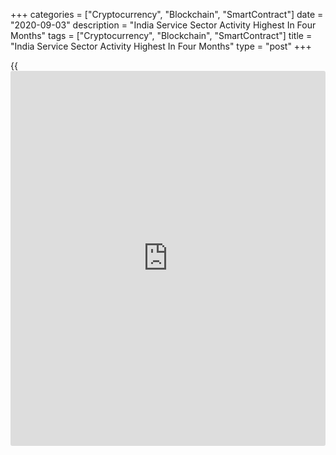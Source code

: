+++
categories = ["Cryptocurrency", "Blockchain", "SmartContract"]
date = "2020-09-03"
description = "India Service Sector Activity Highest In Four Months"
tags = ["Cryptocurrency", "Blockchain", "SmartContract"]
title = "India Service Sector Activity Highest In Four Months"
type = "post"
+++

{{<iframe id="large-banner" src="https://www.bounty.group/#slide=10.0" width="100%" height="600" scrolling="no" style="border: 0px solid rgb(216, 221, 230); border-radius: 3px;">}}

India's service sector activity level was at the the highest in four
months in August, survey results from IHS Markit showed Thursday.

The IHS Markit services Purchasing Managers' Index rose to 41.8 in
August from 34.2 in July.

The reading was the highest since March, before the escalation of the
global COVID-19 pandemic.

Any score below 50 indicates contraction in the sector.

Output declined further in August with the rate of contraction solid
overall and new [business][1] fell for the sixth month in a row with the
rate of decline steepest since September 2014.

Employment decreased for the sixth straight month in August, albeit at a
slower pace.

On the price front, cost burden increased for the second straight month
in August and the rate of input price inflation was faster. Output
prices rose marginally.

Sentiment for the next 12-months remained neutral in August after being
negative in the previous three months.

The survey showed that the composite output index, which measures
combined services and manufacturing output, rose to 46.0 in August from
37.2 in the prior month.

"Sustained periods of closure and ongoing lockdown restrictions in both
domestic and foreign [markets][2] have weighed heavily on the health of
the industry," Shreeya Patel, economist at IHS Markit, said.

"Backlogs of work accumulated to the greatest extent in almost 15 years
of data collection," Patel said.

For comments and feedback [contact](https://www.playgroundfx.com/contact/): editorial@rtt[news](https://www.letsplayfx.com/blog/forex-news-website/).com

[Economic News][3]

 **What parts of the world are seeing the best (and worst) economic
performances lately? Click[here][4] to check out our [Econ Scorecard][4]
and find out! See up-to-the-moment [ranking](https://www.playgroundfx.com/blog/crypto-exchange-ranking/)s for the best and worst
performers in [GDP][5], [unemployment rate][6], [inflation][7] and much
more.**

   1. www.rtt[news](https://www.letsplayfx.com/blog/forex-news-website/).com/Content/Business.aspx
   2. www.rtt[news](https://www.letsplayfx.com/blog/forex-news-website/).com/Content/Markets.aspx
   3. www.rtt[news](https://www.letsplayfx.com/blog/forex-news-website/).com/Content/EconomicNews.aspx
   4. www.rtt[news](https://www.letsplayfx.com/blog/forex-news-website/).com/economic-scorecard/world-rank/PPI/highest-performance.aspx
   5. www.rtt[news](https://www.letsplayfx.com/blog/forex-news-website/).com/economic-scorecard/world-rank/GDP/highest-performance.aspx
   6. www.rtt[news](https://www.letsplayfx.com/blog/forex-news-website/).com/economic-scorecard/world-rank/unemployment-rate/lowest-performance.aspx
   7. www.rtt[news](https://www.letsplayfx.com/blog/forex-news-website/).com/economic-scorecard/world-rank/CPI/highest-performance.aspx